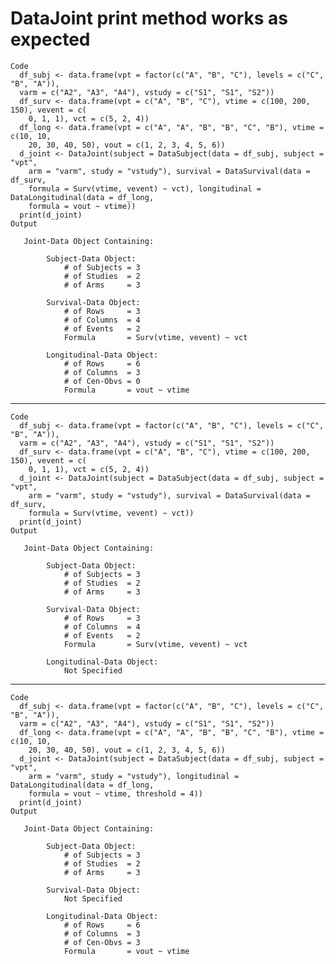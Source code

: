 # DataJoint print method works as expected

    Code
      df_subj <- data.frame(vpt = factor(c("A", "B", "C"), levels = c("C", "B", "A")),
      varm = c("A2", "A3", "A4"), vstudy = c("S1", "S1", "S2"))
      df_surv <- data.frame(vpt = c("A", "B", "C"), vtime = c(100, 200, 150), vevent = c(
        0, 1, 1), vct = c(5, 2, 4))
      df_long <- data.frame(vpt = c("A", "A", "B", "B", "C", "B"), vtime = c(10, 10,
        20, 30, 40, 50), vout = c(1, 2, 3, 4, 5, 6))
      d_joint <- DataJoint(subject = DataSubject(data = df_subj, subject = "vpt",
        arm = "varm", study = "vstudy"), survival = DataSurvival(data = df_surv,
        formula = Surv(vtime, vevent) ~ vct), longitudinal = DataLongitudinal(data = df_long,
        formula = vout ~ vtime))
      print(d_joint)
    Output
      
       Joint-Data Object Containing:
      
            Subject-Data Object:
                # of Subjects = 3
                # of Studies  = 2
                # of Arms     = 3
      
            Survival-Data Object:
                # of Rows     = 3
                # of Columns  = 4
                # of Events   = 2
                Formula       = Surv(vtime, vevent) ~ vct
      
            Longitudinal-Data Object:
                # of Rows     = 6
                # of Columns  = 3
                # of Cen-Obvs = 0
                Formula       = vout ~ vtime 
      

---

    Code
      df_subj <- data.frame(vpt = factor(c("A", "B", "C"), levels = c("C", "B", "A")),
      varm = c("A2", "A3", "A4"), vstudy = c("S1", "S1", "S2"))
      df_surv <- data.frame(vpt = c("A", "B", "C"), vtime = c(100, 200, 150), vevent = c(
        0, 1, 1), vct = c(5, 2, 4))
      d_joint <- DataJoint(subject = DataSubject(data = df_subj, subject = "vpt",
        arm = "varm", study = "vstudy"), survival = DataSurvival(data = df_surv,
        formula = Surv(vtime, vevent) ~ vct))
      print(d_joint)
    Output
      
       Joint-Data Object Containing:
      
            Subject-Data Object:
                # of Subjects = 3
                # of Studies  = 2
                # of Arms     = 3
      
            Survival-Data Object:
                # of Rows     = 3
                # of Columns  = 4
                # of Events   = 2
                Formula       = Surv(vtime, vevent) ~ vct
      
            Longitudinal-Data Object:
                Not Specified 
      

---

    Code
      df_subj <- data.frame(vpt = factor(c("A", "B", "C"), levels = c("C", "B", "A")),
      varm = c("A2", "A3", "A4"), vstudy = c("S1", "S1", "S2"))
      df_long <- data.frame(vpt = c("A", "A", "B", "B", "C", "B"), vtime = c(10, 10,
        20, 30, 40, 50), vout = c(1, 2, 3, 4, 5, 6))
      d_joint <- DataJoint(subject = DataSubject(data = df_subj, subject = "vpt",
        arm = "varm", study = "vstudy"), longitudinal = DataLongitudinal(data = df_long,
        formula = vout ~ vtime, threshold = 4))
      print(d_joint)
    Output
      
       Joint-Data Object Containing:
      
            Subject-Data Object:
                # of Subjects = 3
                # of Studies  = 2
                # of Arms     = 3
      
            Survival-Data Object:
                Not Specified
      
            Longitudinal-Data Object:
                # of Rows     = 6
                # of Columns  = 3
                # of Cen-Obvs = 3
                Formula       = vout ~ vtime 
      

